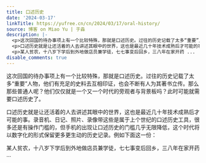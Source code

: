 ```yaml
---
title: 口述历史
date: '2024-03-17'
linkTitle: https://yufree.cn/cn/2024/03/17/oral-history/
source: 博客 on Miao Yu | 于淼
description: |-
  <p>这次回国的待办事项上有一个比较特殊，那就是口述历史。过往的历史记载了太多“重要”人物，他们有充足的史料去互相印证，也会不断有人为其著书立传。那么那些普通人呢？他们仅仅就是一个又一个时代的旁观者与背景板吗？此时可能就需要口述历史了。</p>
  <p>口述历史就是让还活着的人去讲述其眼中的世界，这也是最近几十年技术成熟后才可能的事。录音机、日记、照片、录像带这些是属于上个世纪的口述历史工具，很多还是有操作门槛的，但手机的出现让口述历史的门槛几乎无限降低，这个时代将以数字化的形式保留更多更生动的历史记录。例如下面这一份：</p>
  <p>某人贫农，十八岁下学后到外地做店员兼学徒，七七事变后回乡，三八年在家开药 ...
disable_comments: true
---
```

<p>这次回国的待办事项上有一个比较特殊，那就是口述历史。过往的历史记载了太多“重要”人物，他们有充足的史料去互相印证，也会不断有人为其著书立传。那么那些普通人呢？他们仅仅就是一个又一个时代的旁观者与背景板吗？此时可能就需要口述历史了。</p>
<p>口述历史就是让还活着的人去讲述其眼中的世界，这也是最近几十年技术成熟后才可能的事。录音机、日记、照片、录像带这些是属于上个世纪的口述历史工具，很多还是有操作门槛的，但手机的出现让口述历史的门槛几乎无限降低，这个时代将以数字化的形式保留更多更生动的历史记录。例如下面这一份：</p>
<p>某人贫农，十八岁下学后到外地做店员兼学徒，七七事变后回乡，三八年在家开药 ...